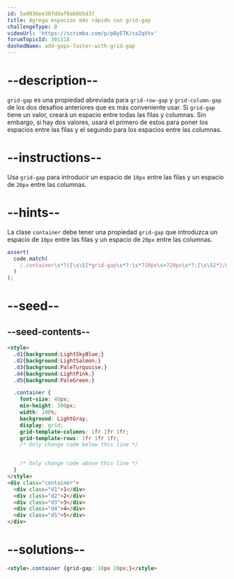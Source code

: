 ```yaml
---
id: 5a9036ee38fddaf9a66b5d37
title: Agrega espacios más rápido con grid-gap
challengeType: 0
videoUrl: 'https://scrimba.com/p/pByETK/ca2qVtv'
forumTopicId: 301118
dashedName: add-gaps-faster-with-grid-gap
---
```


# --description--

`grid-gap` es una propiedad abreviada para `grid-row-gap` y `grid-column-gap` de los dos desafíos anteriores que es más conveniente usar. Si `grid-gap` tiene un valor, creará un espacio entre todas las filas y columnas. Sin embargo, si hay dos valores, usará el primero de estos para poner los espacios entre las filas y el segundo para los espacios entre las columnas.

# --instructions--

Usa `grid-gap` para introducir un espacio de `10px` entre las filas y un espacio de `20px` entre las columnas.

# --hints--

La clase `container` debe tener una propiedad `grid-gap` que introduzca un espacio de `10px` entre las filas y un espacio de `20px` entre las columnas.

```js
assert(
  code.match(
    /.container\s*?{[\s\S]*grid-gap\s*?:\s*?10px\s+?20px\s*?;[\s\S]*}/gi
  )
);
```

# --seed--

## --seed-contents--

```html
<style>
  .d1{background:LightSkyBlue;}
  .d2{background:LightSalmon;}
  .d3{background:PaleTurquoise;}
  .d4{background:LightPink;}
  .d5{background:PaleGreen;}

  .container {
    font-size: 40px;
    min-height: 300px;
    width: 100%;
    background: LightGray;
    display: grid;
    grid-template-columns: 1fr 1fr 1fr;
    grid-template-rows: 1fr 1fr 1fr;
    /* Only change code below this line */


    /* Only change code above this line */
  }
</style>
<div class="container">
  <div class="d1">1</div>
  <div class="d2">2</div>
  <div class="d3">3</div>
  <div class="d4">4</div>
  <div class="d5">5</div>
</div>
```

# --solutions--

```html
<style>.container {grid-gap: 10px 20px;}</style>
```
